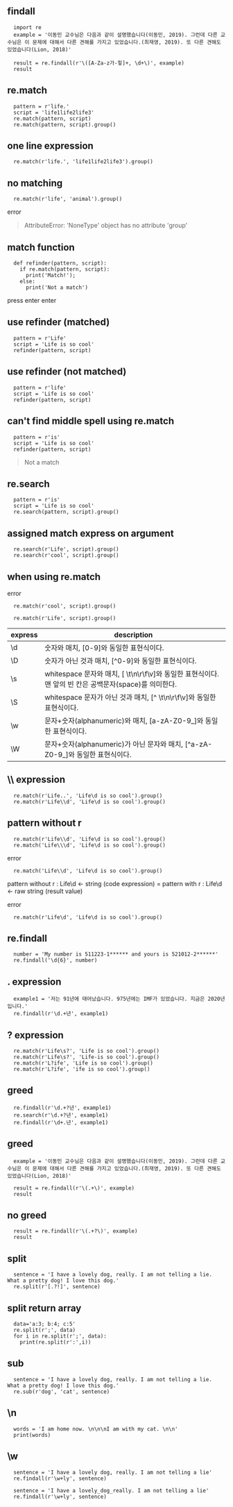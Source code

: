 
## findall
```
  import re
  example = '이동민 교수님은 다음과 같이 설명했습니다(이동민, 2019). 그런데 다른 교수님은 이 문제에 대해서 다른 견해를 가지고 있었습니다.(최재영, 2019). 또 다른 견해도 있었습니다(Lion, 2018)'

  result = re.findall(r'\([A-Za-z가-힣]+, \d+\)', example)
  result
```

## re.match
```
  pattern = r'life.'
  script = 'life1life2life3'
  re.match(pattern, script)
  re.match(pattern, script).group()
```

## one line expression
```
  re.match(r'life.', 'life1life2life3').group()
```

## no matching
```
  re.match(r'life', 'animal').group()
```
error
> AttributeError: 'NoneType' object has no attribute 'group'

## match function
```
  def refinder(pattern, script):
    if re.match(pattern, script):
      print('Match!');
    else:
      print('Not a match')
```
press enter enter


## use refinder (matched)
```
  pattern = r'Life'
  script = 'Life is so cool'
  refinder(pattern, script)
```

## use refinder (not matched)
```
  pattern = r'life'
  script = 'Life is so cool'
  refinder(pattern, script)
```


## can't find middle spell using re.match
```
  pattern = r'is'
  script = 'Life is so cool'
  refinder(pattern, script)
```
> Not a match

## re.search
```
  pattern = r'is'
  script = 'Life is so cool'
  re.search(pattern, script).group()
```

## assigned match express on argument
```
  re.search(r'Life', script).group()
  re.search(r'cool', script).group()
```

## when using re.match
error
```
  re.match(r'cool', script).group()
```

```
  re.match(r'Life', script).group()
```


express | description
------- | -----------
\d | 숫자와 매치, [0-9]와 동일한 표현식이다.
\D | 숫자가 아닌 것과 매치, [^0-9]와 동일한 표현식이다.
\s | whitespace 문자와 매치, [ \t\n\r\f\v]와 동일한 표현식이다. 맨 앞의 빈 칸은 공백문자(space)를 의미한다.
\S | whitespace 문자가 아닌 것과 매치, [^ \t\n\r\f\v]와 동일한 표현식이다.
\w | 문자+숫자(alphanumeric)와 매치, [a-zA-Z0-9_]와 동일한 표현식이다.
\W | 문자+숫자(alphanumeric)가 아닌 문자와 매치, [^a-zA-Z0-9_]와 동일한 표현식이다.


## \\\\ expression
```
  re.match(r'Life..', 'Life\d is so cool').group()
  re.match(r'Life\\d', 'Life\d is so cool').group()
```

## pattern without r
```
  re.match(r'Life\\d', 'Life\d is so cool').group()
  re.match('Life\\\d', 'Life\d is so cool').group()
```
error
```
  re.match('Life\\d', 'Life\d is so cool').group()
```

pattern without r : Life\\d <- string (code expression)
= pattern with r : Life\d <- raw string (result value)

error
```
  re.match(r'Life\d', 'Life\d is so cool').group()
```

## re.findall
```
  number = 'My number is 511223-1****** and yours is 521012-2******'
  re.findall('\d{6}', number)
```

## \. expression
```
  example1 = '저는 91년에 태어났습니다. 975년에는 IMF가 있었습니다. 지금은 2020년입니다.'
  re.findall(r'\d.+년', example1)
```

## \? expression
```
  re.match(r'Life\s?', 'Life is so cool').group()
  re.match(r'Life\s?', 'Life-is so cool').group()
  re.match(r'L?ife', 'Life is so cool').group()
  re.match(r'L?ife', 'ife is so cool').group()
```

## greed
```
  re.findall(r'\d.+?년', example1)
  re.search(r'\d.+?년', example1)
  re.findall(r'\d+.년', example1)
```

## greed
```
  example = '이동민 교수님은 다음과 같이 설명했습니다(이동민, 2019). 그런데 다른 교수님은 이 문제에 대해서 다른 견해를 가지고 있었습니다.(최재영, 2019). 또 다른 견해도 있었습니다(Lion, 2018)'

  result = re.findall(r'\(.+\)', example)
  result
```


## no greed
```
  result = re.findall(r'\(.+?\)', example)
  result
```


## split
```
  sentence = 'I have a lovely dog, really. I am not telling a lie. What a pretty dog! I love this dog.'
  re.split(r'[.?!]', sentence)
```


## split return array
```
  data='a:3; b:4; c:5'
  re.split(r';', data)
  for i in re.split(r';', data):
    print(re.split(r':',i))
```


## sub
```
  sentence = 'I have a lovely dog, really. I am not telling a lie. What a pretty dog! I love this dog.'
  re.sub(r'dog', 'cat', sentence)
```


## \\n
```
  words = 'I am home now. \n\n\nI am with my cat. \n\n'
  print(words)
```


## \\w
```
  sentence = 'I have a lovely dog, really. I am not telling a lie'
  re.findall(r'\w+ly', sentence)
```
```
  sentence = 'I have a lovely_dog_really. I am not telling a lie'
  re.findall(r'\w+ly', sentence)
```
